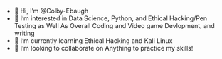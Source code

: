 - 👋 Hi, I’m @Colby-Ebaugh
- 👀 I’m interested in Data Science, Python, and Ethical Hacking/Pen Testing as Well As Overall Coding and Video game Devlopment, and writing
- 🌱 I’m currently learning Ethical Hacking and Kali Linux 
- 💞️ I’m looking to collaborate on Anything to practice my skills!
<!---
Colby-Ebaugh/Colby-Ebaugh is a ✨ special ✨ repository because its `README.md` (this file) appears on your GitHub profile.
You can click the Preview link to take a look at your changes.
--->

